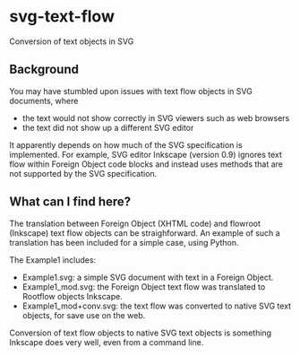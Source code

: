 # svg-text-flow
Conversion of text objects in SVG 

## Background

You may have stumbled upon issues with text flow objects in SVG documents, where
 * the text would not show correctly in SVG viewers such as web browsers
 * the text did not show up a different SVG editor

It apparently depends on how much of the SVG specification is implemented. For example, SVG editor Inkscape (version 0.9) ignores text flow within Foreign Object code blocks and instead uses methods that are not supported by the SVG specification. 

## What can I find here?

The translation between Foreign Object (XHTML code) and flowroot (Inkscape) text flow objects can be straighforward. An example of such a translation has been included for a simple case, using Python.

The Example1 includes:
* Example1.svg: a simple SVG document with text in a Foreign Object.
* Example1_mod.svg: the Foreign Object text flow was translated to Rootflow objects Inkscape. 
* Example1_mod+conv.svg: the text flow was converted to native SVG text objects, for save use on the web.

Conversion of text flow objects to native SVG text objects is something Inkscape does very well, even from a command line.


